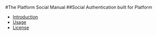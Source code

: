 #The Platform Social Manual
##Social Authentication built for Platform

* [Introduction](/manuals/platformsocial/introduction)
* [Usage](/manuals/platformsocial/usage)
* [License](/manuals/platformsocial/license)